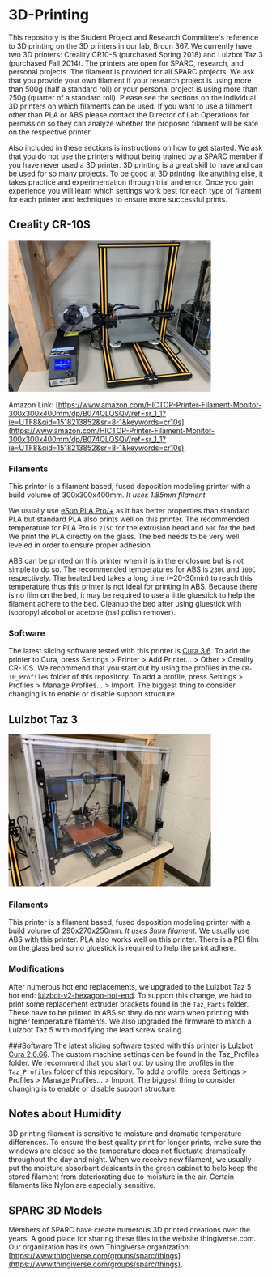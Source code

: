 # 3D-Printing

This repository is the Student Project and Research Committee's reference to 3D printing on the 3D printers in our lab, Broun 367.  We currently have two 3D printers: Creality CR10-S (purchased Spring 2018) and Lulzbot Taz 3 (purchased Fall 2014).  The printers are open for SPARC, research, and personal projects.  The filament is provided for all SPARC projects.  We ask that you provide your own filament if your research project is using more than 500g (half a standard roll) or your personal project is using more than 250g (quarter of a standard roll).  Please see the sections on the individual 3D printers on which filaments can be used.  If you want to use a filament other than PLA or ABS please contact the Director of Lab Operations for permission so they can analyze whether the proposed filament will be safe on the respective printer.

Also included in these sections is instructions on how to get started.  We ask that you do not use the printers without being trained by a SPARC member if you have never used a 3D printer.  3D printing is a great skill to have and can be used for so many projects.  To be good at 3D printing like anything else, it takes practice and experimentation through trial and error.  Once you gain experience you will learn which settings work best for each type of filament for each printer and techniques to ensure more successful prints.

## Creality CR-10S
<img src="CR-10_Profiles/cr10.JPG" width="400">

Amazon Link: [https://www.amazon.com/HICTOP-Printer-Filament-Monitor-300x300x400mm/dp/B074QLQSQV/ref=sr_1_1?ie=UTF8&qid=1518213852&sr=8-1&keywords=cr10s](https://www.amazon.com/HICTOP-Printer-Filament-Monitor-300x300x400mm/dp/B074QLQSQV/ref=sr_1_1?ie=UTF8&qid=1518213852&sr=8-1&keywords=cr10s)

### Filaments
This printer is a filament based, fused deposition modeling printer with a build volume of 300x300x400mm.  *It uses 1.85mm filament.*  

We usually use [eSun PLA Pro/+](https://www.amazon.com/eSUN-1-75mm-Printer-Filament-2-2lbs/dp/B01EKEMDA6/ref=sxts_sxwds-bia?keywords=pla+pro+esun&pd_rd_i=B01EKEMDA6&pd_rd_r=ec9bb897-97ca-42fe-a565-9f7e6c7da78f&pd_rd_w=OoITB&pd_rd_wg=pYOOI&pf_rd_p=b0a90583-d22c-4c32-806b-f09cd6946e61&pf_rd_r=SBPK7YF1KYET3YD4AFNW&qid=1560726443&s=gateway) as it has better properties than standard PLA but standard PLA also prints well on this printer.  The recommended temperature for PLA Pro is `215C` for the extrusion head and `60C` for the bed.  We print the PLA directly on the glass.  The bed needs to be very well leveled in order to ensure proper adhesion.

ABS can be printed on this printer when it is in the enclosure but is not simple to do so.  The recommended temperatures for ABS is `230C` and `100C` respectively.  The heated bed takes a long time (~20-30min) to reach this temperature thus this printer is not ideal for printing in ABS.  Because there is no film on the bed, it may be required to use a little gluestick to help the filament adhere to the bed.  Cleanup the bed after using gluestick with isopropyl alcohol or acetone (nail polish remover).

### Software
The latest slicing software tested with this printer is [Cura 3.6](https://ultimaker.com/en/products/ultimaker-cura-software/list).  To add the printer to Cura, press Settings > Printer > Add Printer... > Other > Creality CR-10S.  We recommend that you start out by using the profiles in the `CR-10_Profiles` folder of this repository.  To add a profile, press Settings > Profiles > Manage Profiles... > Import.  The biggest thing to consider changing is to enable or disable support structure.

## Lulzbot Taz 3
<img src="Taz_Enclosure/IMG_5029.jpg" width="400">

### Filaments
This printer is a filament based, fused deposition modeling printer with a build volume of 290x270x250mm.  *It uses 3mm filament.*  We usually use ABS with this printer.  PLA also works well on this printer.  There is a PEI film on the glass bed so no gluestick is required to help the print adhere.

### Modifications
After numerous hot end replacements, we upgraded to the Lulzbot Taz 5 hot end: [lulzbot-v2-hexagon-hot-end](https://www.lulzbot.com/store/parts/lulzbot-v2-hexagon-hot-end).  To support this change, we had to print some replacement extruder brackets found in the `Taz_Parts` folder.  These have to be printed in ABS so they do not warp when printing with higher temperature filaments.  We also upgraded the firmware to match a Lulzbot Taz 5 with modifying the lead screw scaling.  

###Software
The latest slicing software tested with this printer is [Lulzbot Cura 2.6.66](http://download.lulzbot.com/Software/cura-lulzbot/windows/).  The custom machine settings can be found in the Taz_Profiles folder.  We recommend that you start out by using the profiles in the `Taz_Profiles` folder of this repository.  To add a profile, press Settings > Profiles > Manage Profiles... > Import.  The biggest thing to consider changing is to enable or disable support structure.

## Notes about Humidity
3D printing filament is sensitive to moisture and dramatic temperature differences.  To ensure the best quality print for longer prints, make sure the windows are closed so the temperature does not fluctuate dramatically throughout the day and night.  When we receive new filament, we usually put the moisture absorbant desicants in the green cabinet to help keep the stored filament from deteriorating due to moisture in the air.  Certain filaments like Nylon are especially sensitive.

## SPARC 3D Models
Members of SPARC have create numerous 3D printed creations over the years.  A good place for sharing these files in the website thingiverse.com.  Our organization has its own Thingiverse organization: [https://www.thingiverse.com/groups/sparc/things](https://www.thingiverse.com/groups/sparc/things).